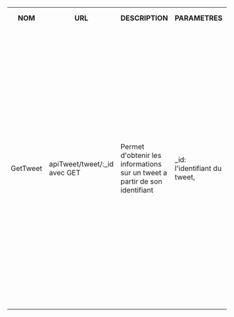 <table>
    <tr>
        <th>NOM</th>
        <th>URL</th>
        <th>DESCRIPTION</th>
        <th>PARAMETRES</th>
        <th>FORMAT SORTIE</th>
        <th>EXEMPLE SORTIE</th>
        <th>ERREURS POSSIBLES</th>
        <th>AVANCEMENT</th>
        <th>CLASSES / FICHIERS .js</th>
        <th>INFOS SUPPLEMENTAIRES</th>
    </tr>
    <tr>        
        <td>GetTweet</td>
        <td>apiTweet/tweet/:_id avec GET</td>
        <td>Permet d'obtenir les informations sur un tweet a partir de son identifiant</td>
        <td>
            _id: l'identifiant du tweet,<br>
        </td>
        <td>
            Succes: HTTP 200: Ok<br>
            {<br>
                "author": ${author},<br>
                "content": ${content},<br>
                "image": ${image},<br>
                "nbLikes": ${nbLikes},<br>
                "nbRetweets": ${nbRetweets},<br>
                "nbComments": ${nbReplies},<br>
                "comments": { ${_idTweet1}, ${_idTweet2}, ... },<br>
                "dateCreated": ${dateCreated}<br>
            }<br><br>
            Erreur: <br>
            {<br>
                "status": ${HTTP number},<br>
                "message": ${corresponding message}<br>
            }<br>
        </td>
        <td>
            Succes: HTTP 200: Ok<br>
            {<br>
                ...
            }<br><br>
            Erreur: HTTP 404: Not Found<br>
            {<br>
                "status": 404,<br>
                "message": "Tweet not found"<br>
            }<br><br>
            Erreur: HTTP 500: Internal Server Error<br>
            {<br>
                "status": 500,<br>
                "message": "Internal error"<br>
            }<br>
        </td>
        <td>
            Tweet pas dans la base de donnees -> 404<br>
            Erreur interne -> 500<br>
        </td>
        <td>Fini</td>
        <td>
            apiUser.js (in src/api/),<br>
            users.js (in src/entities/),<br>
            testNewTweet.js (in tests/),<br>
            testDeleteTweets.js (in tests/)
        </td>
        <td>...</td>
    </tr>
</table>